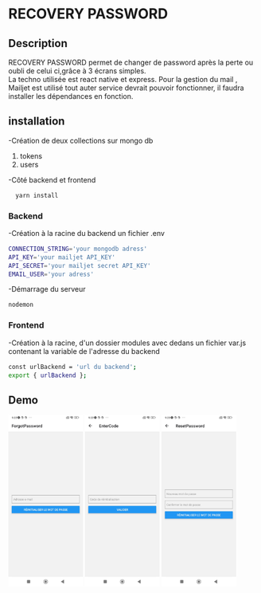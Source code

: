 
# RECOVERY PASSWORD
## Description
RECOVERY PASSWORD permet de changer de password après la perte ou oubli de celui ci,grâce à 3 écrans simples.  
La techno utilisée est react native et express. 
Pour la gestion du mail , Mailjet est utilisé tout auter service devrait pouvoir fonctionner, il faudra installer 
les dépendances en fonction.

## installation
-Création de deux collections sur mongo db
 1. tokens
 2. users

-Côté backend et frontend
```bash
  yarn install
```

### Backend
-Création à la racine du backend un fichier .env

```bash
CONNECTION_STRING='your mongodb adress'
API_KEY='your mailjet API_KEY'
API_SECRET='your mailjet secret API_KEY'
EMAIL_USER='your adress'
```
-Démarrage du serveur
```bash
nodemon
```
### Frontend
-Création à la racine, d'un dossier modules avec dedans un fichier var.js contenant la variable de l'adresse du backend
```bash
const urlBackend = 'url du backend';
export { urlBackend };
```
## Demo
<img src="https://github.com/loraille/recovery-password/blob/1848ba0b75bbead29c40246f739c07812cc36a07/frontend/pass-recovery%20(1).jpg" alt="page1" width="150">
<img src="https://github.com/loraille/recovery-password/blob/1848ba0b75bbead29c40246f739c07812cc36a07/frontend/pass-recovery%20(2).jpg" alt="page2" width="150">
<img src="https://github.com/loraille/recovery-password/blob/1848ba0b75bbead29c40246f739c07812cc36a07/frontend/pass-recovery%20(3).jpg" alt="page2" width="150">
